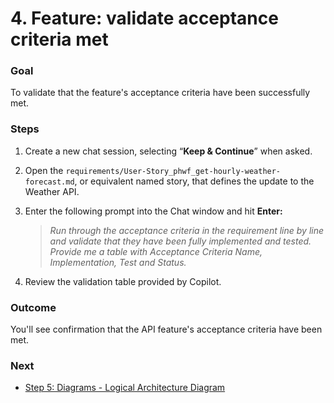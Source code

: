 # 4. Feature: validate acceptance criteria met

### **Goal**

To validate that the feature's acceptance criteria have been successfully met.
 

### **Steps**

1. Create a new chat session, selecting “**Keep & Continue**” when asked.

2. Open the `requirements/User-Story_phwf_get-hourly-weather-forecast.md`, or equivalent named story, that defines the update to the Weather API.

3. Enter the following prompt into the Chat window and hit **Enter:**  

   > _Run through the acceptance criteria in the requirement line by line and validate that they have been fully implemented and tested. Provide me a table with Acceptance Criteria Name, Implementation, Test and Status._  

4. Review the validation table provided by Copilot.


### **Outcome**

You'll see confirmation that the API feature's acceptance criteria have been met.
 

### **Next**

* [Step 5: Diagrams - Logical Architecture Diagram](step-5_logical-architecture-diagram.md)

